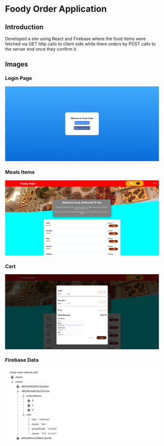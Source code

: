 # Foody Order Application



## Introduction
Developed a site using React and Firebase where the food items were fetched via GET http calls to client side while there orders by POST calls to the server end once they confirm it.

## Images
### Login Page
![](images/ss1.png)
### Meals Items
![](images/ss2.png)
### Cart
![](images/ss3.png)
### Firebase Data
![](images/ss4.png)

